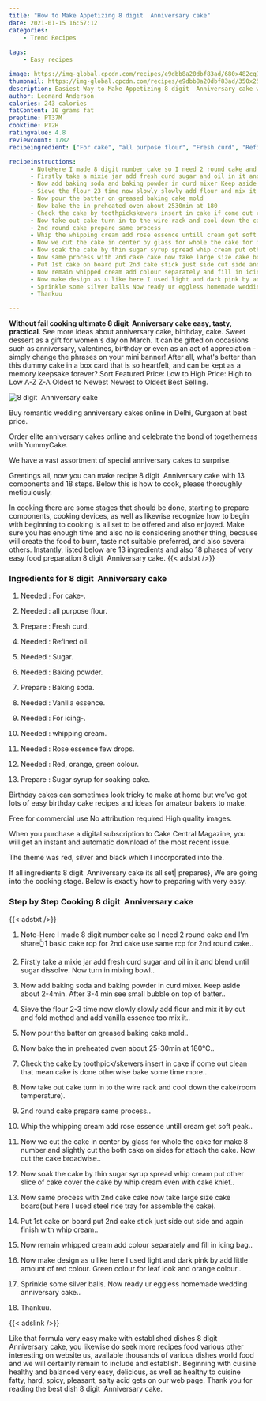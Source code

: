 ```yaml
---
title: "How to Make Appetizing 8 digit  Anniversary cake"
date: 2021-01-15 16:57:12
categories:
    - Trend Recipes
    
tags:
    - Easy recipes

image: https://img-global.cpcdn.com/recipes/e9dbb8a20dbf83ad/680x482cq70/8-digit-anniversary-cake-recipe-main-photo.jpg
thumbnail: https://img-global.cpcdn.com/recipes/e9dbb8a20dbf83ad/350x250cq70/8-digit-anniversary-cake-recipe-main-photo.jpg
description: Easiest Way to Make Appetizing 8 digit  Anniversary cake with 13 ingredients and 18 stages of easy cooking.
author: Leonard Anderson
calories: 243 calories
fatContent: 10 grams fat
preptime: PT37M
cooktime: PT2H
ratingvalue: 4.8
reviewcount: 1782
recipeingredient: ["For cake", "all purpose flour", "Fresh curd", "Refined oil", "Sugar", "Baking powder", "Baking soda", "Vanilla essence", "For icing", "whipping cream", "Rose essence few drops", "Red orange green colour", "Sugar syrup for soaking cake"]

recipeinstructions: 
      - NoteHere I made 8 digit number cake so I need 2 round cake and Im share1 basic cake rcp for 2nd cake use same rcp for 2nd round cake 
      - Firstly take a mixie jar add fresh curd sugar and oil in it and blend until sugar dissolve Now turn in mixing bowl 
      - Now add baking soda and baking powder in curd mixer Keep aside about 24min After 34 min see small bubble on top of batter 
      - Sieve the flour 23 time now slowly slowly add flour and mix it by cut and fold method and add vanilla essence too mix it 
      - Now pour the batter on greased baking cake mold 
      - Now bake the in preheated oven about 2530min at 180 
      - Check the cake by toothpickskewers insert in cake if come out clean that mean cake is done otherwise bake some time more 
      - Now take out cake turn in to the wire rack and cool down the cakeroom temperature 
      - 2nd round cake prepare same process 
      - Whip the whipping cream add rose essence untill cream get soft peak 
      - Now we cut the cake in center by glass for whole the cake for make 8 number and slightly cut the both cake on sides for attach the cake Now cut the cake broadwise 
      - Now soak the cake by thin sugar syrup spread whip cream put other slice of cake cover the cake by whip cream even with cake knief 
      - Now same process with 2nd cake cake now take large size cake boardbut here I used steel rice tray for assemble the cake 
      - Put 1st cake on board put 2nd cake stick just side cut side and again finish with whip cream 
      - Now remain whipped cream add colour separately and fill in icing bag 
      - Now make design as u like here I used light and dark pink by add little amount of red colour Green colour for leaf look and orange colour 
      - Sprinkle some silver balls Now ready ur eggless homemade wedding anniversary cake 
      - Thankuu

---
```




**Without fail cooking ultimate 8 digit  Anniversary cake easy, tasty, practical**. See more ideas about anniversary cake, birthday, cake. Sweet dessert as a gift for women&#39;s day on March. It can be gifted on occasions such as anniversary, valentines, birthday or even as an act of appreciation - simply change the phrases on your mini banner! After all, what&#39;s better than this dummy cake in a box card that is so heartfelt, and can be kept as a memory keepsake forever? Sort Featured Price: Low to High Price: High to Low A-Z Z-A Oldest to Newest Newest to Oldest Best Selling.


![8 digit  Anniversary cake](https://img-global.cpcdn.com/recipes/e9dbb8a20dbf83ad/680x482cq70/8-digit-anniversary-cake-recipe-main-photo.jpg "8 digit  Anniversary cake")



Buy romantic wedding anniversary cakes online in Delhi, Gurgaon at best price.

Order elite anniversary cakes online and celebrate the bond of togetherness with YummyCake.

We have a vast assortment of special anniversary cakes to surprise.


Greetings all, now you can make recipe 8 digit  Anniversary cake with 13 components and 18 steps. Below this is how to cook, please thoroughly meticulously.

In cooking there are some stages that should be done, starting to prepare components, cooking devices, as well as likewise recognize how to begin with beginning to cooking is all set to be offered and also enjoyed. Make sure you has enough time and also no is considering another thing, because will create the food to burn, taste not suitable preferred, and also several others. Instantly, listed below are 13 ingredients and also 18 phases of very easy food preparation 8 digit  Anniversary cake.
{{< adstxt />}}

### Ingredients for 8 digit  Anniversary cake


1. Needed  : For cake-.

1. Needed  : all purpose flour.

1. Prepare  : Fresh curd.

1. Needed  : Refined oil.

1. Needed  : Sugar.

1. Needed  : Baking powder.

1. Prepare  : Baking soda.

1. Needed  : Vanilla essence.

1. Needed  : For icing-.

1. Needed  : whipping cream.

1. Needed  : Rose essence few drops.

1. Needed  : Red, orange, green colour.

1. Prepare  : Sugar syrup for soaking cake.


Birthday cakes can sometimes look tricky to make at home but we&#39;ve got lots of easy birthday cake recipes and ideas for amateur bakers to make.

Free for commercial use No attribution required High quality images.

When you purchase a digital subscription to Cake Central Magazine, you will get an instant and automatic download of the most recent issue.

The theme was red, silver and black which I incorporated into the.


If all ingredients 8 digit  Anniversary cake its all set| prepares}, We are going into the cooking stage. Below is exactly how to preparing with very easy.

### Step by Step Cooking 8 digit  Anniversary cake

{{< adstxt />}}


1. Note-Here I made 8 digit number cake so I need 2 round cake and I&#39;m share👆1 basic cake rcp for 2nd cake use same rcp for 2nd round cake..



1. Firstly take a mixie jar add fresh curd sugar and oil in it and blend until sugar dissolve. Now turn in mixing bowl..



1. Now add baking soda and baking powder in curd mixer. Keep aside about 2-4min. After 3-4 min see small bubble on top of batter..



1. Sieve the flour 2-3 time now slowly slowly add flour and mix it by cut and fold method and add vanilla essence too mix it..



1. Now pour the batter on greased baking cake mold..



1. Now bake the in preheated oven about 25-30min at 180℃..



1. Check the cake by toothpick/skewers insert in cake if come out clean that mean cake is done otherwise bake some time more..



1. Now take out cake turn in to the wire rack and cool down the cake(room temperature).



1. 2nd round cake prepare same process..



1. Whip the whipping cream add rose essence untill cream get soft peak..



1. Now we cut the cake in center by glass for whole the cake for make 8 number and slightly cut the both cake on sides for attach the cake. Now cut the cake broadwise..



1. Now soak the cake by thin sugar syrup spread whip cream put other slice of cake cover the cake by whip cream even with cake knief..



1. Now same process with 2nd cake cake now take large size cake board(but here I used steel rice tray for assemble the cake).



1. Put 1st cake on board put 2nd cake stick just side cut side and again finish with whip cream..



1. Now remain whipped cream add colour separately and fill in icing bag..



1. Now make design as u like here I used light and dark pink by add little amount of red colour. Green colour for leaf look and orange colour..



1. Sprinkle some silver balls. Now ready ur eggless homemade wedding anniversary cake..



1. Thankuu.





{{< adslink />}}

Like that formula very easy make with established dishes 8 digit  Anniversary cake, you likewise do seek more recipes food various other interesting on website us, available thousands of various dishes world food and we will certainly remain to include and establish. Beginning with cuisine healthy and balanced very easy, delicious, as well as healthy to cuisine fatty, hard, spicy, pleasant, salty acid gets on our web page. Thank you for reading the best dish 8 digit  Anniversary cake.
